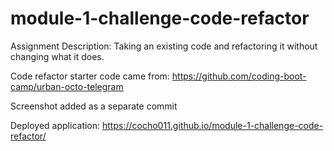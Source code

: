 # module-1-challenge-code-refactor

Assignment Description: Taking an existing code and refactoring it without changing what it does. 

Code refactor starter code came from: https://github.com/coding-boot-camp/urban-octo-telegram

Screenshot added as a separate commit 

Deployed application: https://cocho011.github.io/module-1-challenge-code-refactor/



